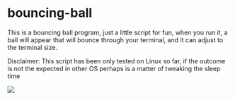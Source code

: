# bouncing-ball
This is a bouncing ball program, just a little script for fun, when you run it, a ball will appear that will bounce through your terminal, and it can adjust to the terminal size.

Disclaimer: This script has been only tested on Linux so far, if the outcome is not the expected in other OS perhaps is a matter of tweaking the sleep time

![](https://github.com/SantiagoLopezDeharo/bouncing-ball/master/demo.gif)

